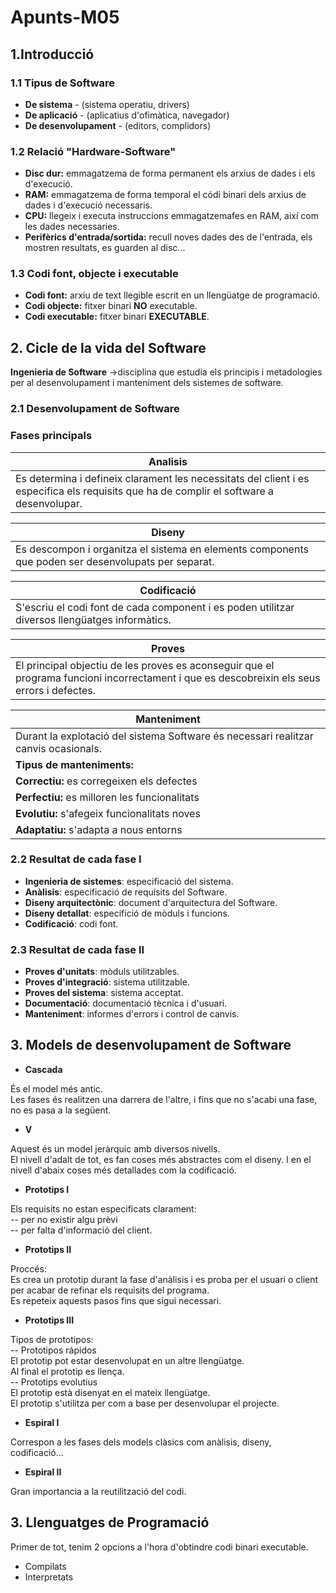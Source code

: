 # Apunts-M05
## 1.Introducció
### 1.1 Tipus de Software
- **De sistema** - (sistema operatiu, drivers)
- **De aplicació** - (aplicatius d'ofimàtica, navegador)
- **De desenvolupament** - (editors, complidors)

### 1.2 Relació "Hardware-Software"
- **Disc dur:** emmagatzema de forma permanent els arxius de dades i els d'execució.
- **RAM:** emmagatzema de forma temporal el códi binari dels arxius de dades i d'execució necessaris.
- **CPU:** llegeix i executa instruccions emmagatzemafes en RAM, així com les dades necessaries.
- **Perifèrics d'entrada/sortida:** recull noves dades des de l'entrada, els mostren resultats, es guarden al disc...

### 1.3 Codi font, objecte i executable
- **Codi font:** arxiu de text llegible escrit en un llengüatge de programació.
- **Codi objecte:** fitxer binari **NO** executable.
- **Codi executable:** fitxer binari **EXECUTABLE**.

## 2. Cicle de la vida del Software

**Ingenieria de Software** →disciplina que estudia els principis i metadologies per al desenvolupament i manteniment dels sistemes de software.

### 2.1 Desenvolupament de Software
### Fases principals
|Analisis|
|--------|
|Es determina i defineix clarament les necessitats del client i es especifica els requisits que ha de complir el software a desenvolupar.|

|Diseny|
|--------|
|Es descompon i organitza el sistema en elements components que poden ser desenvolupats per separat.|

|Codificació|
|--------|
|S'escriu el codi font de cada component i es poden utilitzar diversos llengüatges informàtics.|

|Proves|
|--------|
|El principal objectiu de les proves es aconseguir que el programa funcioni incorrectament i que es descobreixin els seus errors i defectes.|

|Manteniment|
|--------|
|Durant la explotació del sistema Software és necessari realitzar canvis ocasionals.|
|**Tipus de manteniments:**|
|**Correctiu:** es corregeixen els defectes|
|**Perfectiu:** es milloren les funcionalitats|
|**Evolutiu:** s'afegeix funcionalitats noves|
|**Adaptatiu:** s'adapta a nous entorns|

### 2.2 Resultat de cada fase I
- **Ingenieria de sistemes**: especificació del sistema.
-  **Anàlisis**: especificació de requisits del Software.
-  **Diseny arquitectònic**: document d'arquitectura del Software.
-  **Diseny detallat**: especifició de mòduls i funcions.
-  **Codificació**: codi font.

### 2.3 Resultat de cada fase II
- **Proves d'unitats**: mòduls utilitzables.
-  **Proves d'integració**: sistema utilitzable.
-  **Proves del sistema**: sistema acceptat.
-  **Documentació**: documentació tècnica i d'usuari.
-  **Manteniment**: informes d'errors i control de canvis.

## 3. Models de desenvolupament de Software

- **Cascada**

És el model més antic.   
Les fases és realitzen una darrera de l'altre, i fins que no s'acabi una fase, no es pasa a la següent.

- **V**

Aquest és un model jeràrquic amb diversos nivells.    
El nivell d'adalt de tot, es fan coses més abstractes com el diseny. I en el nivell d'abaix coses més detallades com la codificació.

- **Prototips I**

Els requisits no estan especificats clarament:  
-- per no existir algu prèvi  
-- per falta d'informació del client.  

- **Prototips II**

Proccés:  
Es crea un prototip durant la fase d'anàlisis i es proba per el usuari o client per acabar de refinar els requisits del programa.  
Es repeteix aquests pasos fins que sigui necessari.

- **Prototips III**

Tipos de prototipos:  
-- Prototipos rápidos  
El prototip pot estar desenvolupat en un altre llengüatge.  
Al final el prototip es llença.  
-- Prototips evolutius  
El prototip està disenyat en el mateix llengüatge.  
El prototip s'utilitza per com a base per desenvolupar el projecte.  

- **Espiral I**  

Correspon a les fases dels models clàsics com anàlisis, diseny, codificació...  
- **Espiral II**  

Gran importancia a la reutilització del codi.  

## 3. Llenguatges de Programació

Primer de tot, tenim 2 opcions a l'hora d'obtindre codi binari executable.
- Compilats
- Interpretats
